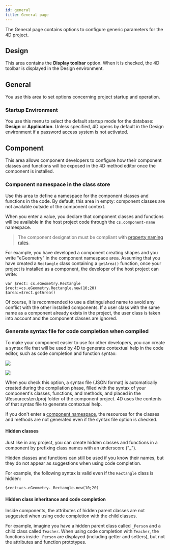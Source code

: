 ```yaml
---
id: general
title: General page
---
```


The General page contains options to configure generic parameters for the 4D project.

## Design  

This area contains the **Display toolbar** option. When it is checked, the 4D toolbar is displayed in the Design environment. 

## General

You use this area to set options concerning project startup and operation.

### Startup Environment  

You use this menu to select the default startup mode for the database: **Design** or **Application**. Unless specified, 4D opens by default in the Design environment if a password access system is not activated. 
## Component

This area allows component developers to configure how their component classes and functions will be exposed in the 4D method editor once the component is installed.

### Component namespace in the class store

Use this area to define a namespace for the component classes and functions in the code. By default, this area in empty: component classes are not available outside of the component context. 

When you enter a value, you declare that component classes and functions will be available in the host project code through the `cs.component-name` namespace. 

> The component designation must be compliant with [property naming rules](Concepts/identifiers.md#object-properties).

For example, you have developed a component creating shapes and you write "eGeometry" in the component namespace area. Assuming that you have created a `Rectangle` class containing a `getArea()` function, once your project is installed as a component, the developer of the host project can write:

```4d
var $rect: cs.eGeometry.Rectangle 
$rect:=cs.eGeometry.Rectangle.new(10;20)
$area:=$rect.getArea()
```

Of course, it is recommended to use a distinguished name to avoid any conflict with the other installed components. If a user class with the same name as a component already exists in the project, the user class is taken into account and the component classes are ignored.

### Generate syntax file for code completion when compiled

To make your component easier to use for other developers, you can create a syntax file that will be used by 4D to generate contextual help in the code editor, such as code completion and function syntax:

![](assets/en/settings/syntax-code-completion-1.png)

![](assets/en/settings/syntax-code-completion-2.png)

When you check this option, a syntax file (JSON format) is automatically created during the compilation phase, filled with the syntax of your component's classes, functions, and methods, and placed in the \Resources\en.lproj folder of the component project. 4D uses the contents of that syntax file to generate contextual help. 

If you don't enter a [component namespace](#component-namespace-in-the-class-store), the resources for the classes and methods are not generated even if the syntax file option is checked.

#### Hidden classes

Just like in any project, you can create hidden classes and functions in a component by prefixing class names with an underscore ("_").

Hidden classes and functions can still be used if you know their names, but they do not appear as suggestions when using code completion.

For example, the following syntax is valid even if the `Rectangle` class is hidden: 

```4d
$rect:=cs.eGeometry._Rectangle.new(10;20)
```

#### Hidden class inheritance and code completion 

Inside components, the attributes of hidden parent classes are not suggested when using code completion with the child classes. 

For example, imagine you have a hidden parent class called `_Person` and a child class called  `Teacher`. When using code completion with `Teacher`, the functions inside `_Person` are displayed (including getter and setters), but not the attributes and function prototypes.